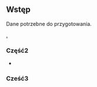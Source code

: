 <link type="text/css" rel="stylesheet" href="/docs/assets/css/style.css" />

## Wstęp
 
 Dane potrzebne do przygotowania.
<div class="imageContainer">
 <a href="/docs/assets/images/Chespa_BlankTemplate%20.png alt="Image description" target="_blank" style="display: inline-block; width: 200px; height; 200px; background-image: url('/docs/assets/images/Chespa_BlankTemplate%20.png');">.</a>

</div>

### Część2

-

### Cześć3

